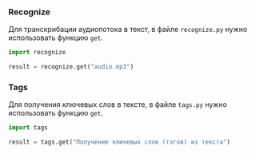 ### Recognize

Для транскрибации аудиопотока в текст, в файле `recognize.py` нужно использовать функцию `get`.

```python
import recognize

result = recognize.get("audio.mp3")
```

### Tags

Для получения ключевых слов в тексте, в файле `tags.py` нужно использовать функцию `get`.

```python
import tags

result = tags.get("Получение ключевых слов (тэгов) из текста")
```
